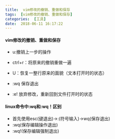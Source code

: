 ```yaml
---
title:  vim修改的撤销、重做和保存
tags:  [vim修改的撤销、重做和保存]
categories:  [工具]
date:  2018-06-11 16:17:22
---
```



#### vim修改的撤销、重做和保存

* u:撤销上一步的操作

* ctrl+r：将原来的撤销重做一遍

* U：恢复一整行原来的面貌（文本打开时的状态）

* :wq 保存退出

* :e!  放弃修改，重新回到文件打开时的状态


#### linux命令中:wq和:wq！区别

* 首先使用esc(键退出)->:(符号输入)->wq(保存退出)
* :wq(保存编辑操作退出)
* :wq!(保存编辑强制退出)